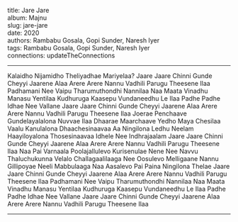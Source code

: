 title: Jare Jare  
album: Majnu  
slug: jare-jare  
date: 2020  
authors: Rambabu Gosala, Gopi Sunder, Naresh Iyer  
tags: Rambabu Gosala, Gopi Sunder, Naresh Iyer  
connections: updateTheConnections  

------------

Kalaidho Nijamidho Theliyadhae Mariyelaa? Jaare Jaare Chinni Gunde Cheyyi Jaarene Alaa   Arere Arere Nannu Vadhili Parugu Theesene Ilaa   Padhamani Nee Vaipu Tharumuthondhi Nannilaa   Naa Maata Vinadhu Manasu Yentilaa Kudhuruga Kaasepu Vundaneedhu Le Ilaa   Padhe Padhe Idhae Nee Vallane Jaare Jaare Chinni Gunde Cheyyi Jaarene Alaa   Arere Arere Nannu Vadhili Parugu Theesene Ilaa   Joerae Penchaave Gundelayalalona Nuvvae Ilaa   Dhaarae Maarchaave Yedho Maya Chesilaa   Vaalu Kanulalona Dhaachesinaavaa Aa Ningilona Ledhu Neelam   Haayiloyalona Thosesinaavaa Idhele Nee Indhrajaalam   Jaare Jaare Chinni Gunde Cheyyi Jaarene Alaa   Arere Arere Nannu Vadhili Parugu Theesene Ilaa   Naa Pai Varnaala Poolajallulevo Kurisenulae   Nene Nee Navvu Thaluchukunna Velalo   Challagaalilaaga Nee Oosulevo Melligaane Nannu Gillipoyae   Neeli Mabbulaaga Naa Aasalevo Pai Paina Ningilona Thelae   Jaare Jaare Chinni Gunde Cheyyi Jaarene Alaa   Arere Arere Nannu Vadhili Parugu Theesene Ilaa   Padhamani Nee Vaipu Tharumuthondhi Nannilaa   Naa Maata Vinadhu Manasu Yentilaa Kudhuruga Kaasepu Vundaneedhu Le Ilaa   Padhe Padhe Idhae Nee Vallane Jaare Jaare Chinni Gunde Cheyyi Jaarene Alaa   Arere Arere Nannu Vadhili Parugu Theesene Ilaa  


------------
